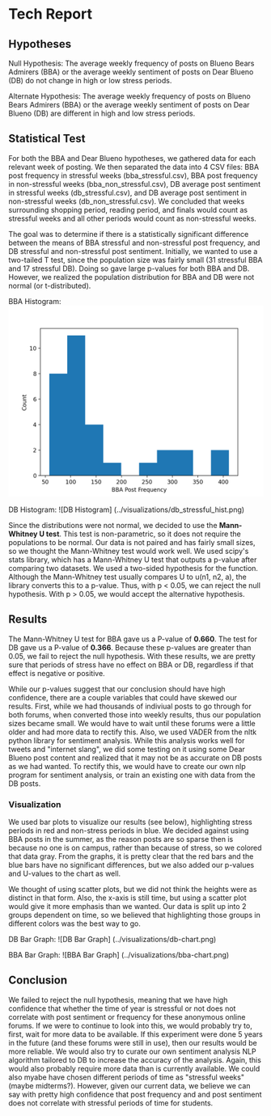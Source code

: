 # Tech Report


## Hypotheses ##

Null Hypothesis:
The average weekly frequency of posts on Blueno Bears Admirers (BBA) or the average weekly sentiment of posts on Dear Blueno (DB) do not change in high or low stress periods.

Alternate Hypothesis:
The average weekly frequency of posts on Blueno Bears Admirers (BBA) or the average weekly sentiment of posts on Dear Blueno (DB) are different in high and low stress periods.

## Statistical Test ##
For both the BBA and Dear Blueno hypotheses, we gathered data for each relevant week of posting. We then separated the data into 4 CSV files: BBA post frequency in stressful weeks (bba_stressful.csv), BBA post frequency in non-stressful weeks (bba_non_stressful.csv), DB average post sentiment in stressful weeks (db_stressful.csv), and DB average post sentiment in non-stressful weeks (db_non_stressful.csv). We concluded that weeks surrounding shopping period, reading period, and finals would count as stressful weeks and all other periods would count as non-stressful weeks. 

The goal was to determine if there is a statistically significant difference between the means of BBA stressful and non-stressful post frequency, and DB stressful and non-stressful post sentiment. Initially, we wanted to use a two-tailed T test, since the population size was fairly small (31 stressful BBA and 17 stressful DB). Doing so gave large p-values for both BBA and DB. However, we realized the population distribution for BBA and DB were not normal (or t-distributed). 

BBA Histogram:
![BBA Histogram](../visualizations/bba_stressful_hist.png)

DB Histogram:
![DB Histogram] (../visualizations/db_stressful_hist.png)

Since the distributions were not normal, we decided to use the **Mann-Whitney U test**. This test is non-parametric, so it does not require the populations to be normal. Our data is not paired and has fairly small sizes, so we thought the Mann-Whitney test would work well. We used scipy's stats library, which has a Mann-Whitney U test that outputs a p-value after comparing two datasets. We used a two-sided hypothesis for the function. Although the Mann-Whitney test usually compares U to u(n1, n2, a), the library converts this to a p-value. Thus, with p < 0.05, we can reject the null hypothesis. With p > 0.05, we would accept the alternative hypothesis.




## Results ##
The Mann-Whitney U test for BBA gave us a P-value of **0.660**. The test for DB gave us a P-value of **0.366**. Because these p-values are greater than 0.05, we fail to reject the null hypothesis. With these results, we are pretty sure that periods of stress have no effect on BBA or DB, regardless if that effect is negative or positive. 

While our p-values suggest that our conclusion should have high confidence, there are a couple variables that could have skewed our results. First, while we had thousands of indiviual posts to go through for both forums, when converted those into weekly results, thus our population sizes became small. We would have to wait until these forums were a little older and had more data to rectify this. Also, we used VADER from the nltk python library for sentiment analysis. While this analysis works well for tweets and "internet slang", we did some testing on it using some Dear Blueno post content and realized that it may not be as accurate on DB posts as we had wanted. To rectify this, we would have to create our own nlp program for sentiment analysis, or train an existing one with data from the DB posts. 

### Visualization ###
We used bar plots to visualize our results (see below), highlighting stress periods in red and non-stress periods in blue. We decided against using BBA posts in the summer, as the reason posts are so sparse then is because no one is on campus, rather than because of stress, so we colored that data gray. From the graphs, it is pretty clear that the red bars and the blue bars have no significant differences, but we also added our p-values and U-values to the chart as well. 

We thought of using scatter plots, but we did not think the heights were as distinct in that form. Also, the x-axis is still time, but using a scatter plot would give it more emphasis than we wanted. Our data is split up into 2 groups dependent on time, so we believed that highlighting those groups in different colors was the best way to go. 


DB Bar Graph: 
![DB Bar Graph] (../visualizations/db-chart.png)

BBA Bar Graph:
![BBA Bar Graph] (../visualizations/bba-chart.png)


## Conclusion ##

We failed to reject the null hypothesis, meaning that we have high confidence that whether the time of year is stressful or not does not correlate with post sentiment or frequency for these anonymous online forums. If we were to continue to look into this, we would probably try to, first, wait for more data to be available. If this experiment were done 5 years in the future (and these forums were still in use), then our results would be more reliable. We would also try to curate our own sentiment analysis NLP algorithm tailored to DB to increase the accuracy of the analysis. Again, this would also probably require more data than is currently available. We could also myabe have chosen different periods of time as "stressful weeks" (maybe midterms?). However, given our current data, we believe we can say with pretty high confidence that post frequency and and post sentiment does not correlate with stressful periods of time for students. 
